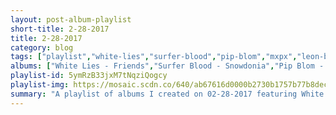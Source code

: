 ```yaml
---
layout: post-album-playlist
short-title: 2-28-2017
title: 2-28-2017
category: blog
tags: ["playlist","white-lies","surfer-blood","pip-blom","mxpx","leon-bridges","sergei-rachmaninoff,-gidon-kremer,-daniil-trifonov,-giedre-dirvanauskaite","animal-collective","strfkr"]
albums: ["White Lies - Friends","Surfer Blood - Snowdonia","Pip Blom - Are We There Yet?","MxPx - Slowly Going The Way Of The Buffalo","Leon Bridges - Coming Home","Sergei Rachmaninoff, Gidon Kremer, Daniil Trifonov, Giedre Dirvanauskaite - Preghiera - Rachmaninov Piano Trios","Animal Collective - Painting With","STRFKR - Being No One, Going Nowhere"]
playlist-id: 5ymRzB33jxM7tNqziQogcy
playlist-img: https://mosaic.scdn.co/640/ab67616d0000b2730b1757b77b8decc5116078c8ab67616d0000b27344f4a6f3dfaa288b7efa2c95ab67616d0000b2736108322bb5addc2e2003e661ab67616d0000b273f840883fe3c9e87cd3b9856d
summary: "A playlist of albums I created on 02-28-2017 featuring White Lies, Surfer Blood, Pip Blom, MxPx, Leon Bridges, Sergei Rachmaninoff, Gidon Kremer, Daniil Trifonov, Giedre Dirvanauskaite, Animal Collective, and STRFKR."
---
```

